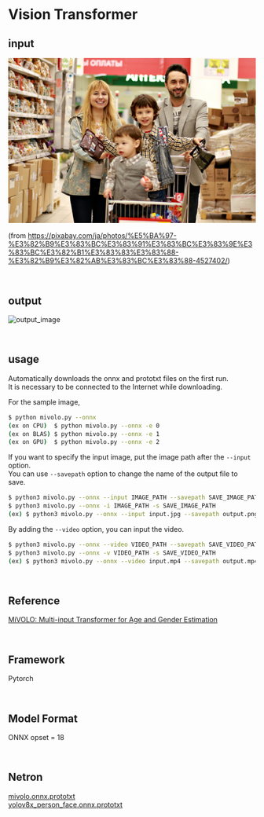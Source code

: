 # Vision Transformer

## input
![input image](input.jpg)

(from https://pixabay.com/ja/photos/%E5%BA%97-%E3%82%B9%E3%83%BC%E3%83%91%E3%83%BC%E3%83%9E%E3%83%BC%E3%82%B1%E3%83%83%E3%83%88-%E3%82%B9%E3%82%AB%E3%83%BC%E3%83%88-4527402/)

<br/>

## output
![output_image](output.png)

<br/>

## usage
Automatically downloads the onnx and prototxt files on the first run.  
It is necessary to be connected to the Internet while downloading.

For the sample image,
``` bash
$ python mivolo.py --onnx
(ex on CPU)  $ python mivolo.py --onnx -e 0
(ex on BLAS) $ python mivolo.py --onnx -e 1
(ex on GPU)  $ python mivolo.py --onnx -e 2
```

If you want to specify the input image, put the image path after the `--input` option.  
You can use `--savepath` option to change the name of the output file to save.
```bash
$ python3 mivolo.py --onnx --input IMAGE_PATH --savepath SAVE_IMAGE_PATH
$ python3 mivolo.py --onnx -i IMAGE_PATH -s SAVE_IMAGE_PATH
(ex) $ python3 mivolo.py --onnx --input input.jpg --savepath output.png
```

By adding the `--video` option, you can input the video.
```bash
$ python3 mivolo.py --onnx --video VIDEO_PATH --savepath SAVE_VIDEO_PATH
$ python3 mivolo.py --onnx -v VIDEO_PATH -s SAVE_VIDEO_PATH
(ex) $ python3 mivolo.py --onnx --video input.mp4 --savepath output.mp4
```

<br/>

## Reference

[MiVOLO: Multi-input Transformer for Age and Gender Estimation](https://github.com/WildChlamydia/MiVOLO)

<br/>

## Framework
Pytorch

<br/>

## Model Format
ONNX opset = 18

<br/>

## Netron

[mivolo.onnx.prototxt](https://netron.app/?url=https://storage.googleapis.com/ailia-models/mivolo/mivolo.onnx.prototxt)  
[yolov8x_person_face.onnx.prototxt](https://netron.app/?url=https://storage.googleapis.com/ailia-models/mivolo/yolov8x_person_face.onnx.prototxt)
